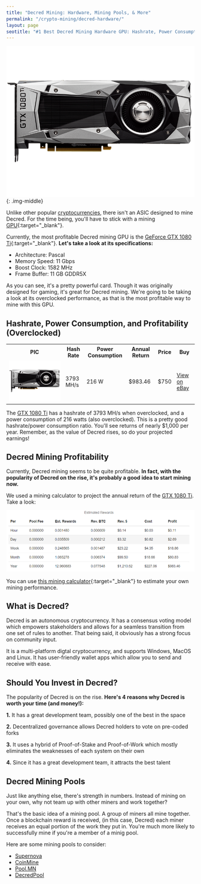 ```yaml
---
title: "Decred Mining: Hardware, Mining Pools, & More"
permalink: "/crypto-mining/decred-hardware/"
layout: page
seotitle: "#1 Best Decred Mining Hardware GPU: Hashrate, Power Consumption, & More (2017)" 
---
```

![GTX 1080 Ti](/img/cryptocurrency/gpu/gtx-1080ti.png){: .img-middle}
 
Unlike other popular [cryptocurrencies](/crypto-mining/), there isn't an ASIC designed to mine Decred. For the time being, you'll have to stick with a mining [GPU](https://en.bitcoin.it/wiki/Mining){:target="_blank"}. 

Currently, the most profitable Decred mining GPU is the [GeForce GTX 1080 Ti](http://rover.ebay.com/rover/1/711-53200-19255-0/1?icep_ff3=9&pub=5575177097&toolid=10001&campid=5338234948&customid=&icep_uq=gtx+1080+ti&icep_sellerId=&icep_ex_kw=&icep_sortBy=12&icep_catId=&icep_minPrice=&icep_maxPrice=&ipn=psmain&icep_vectorid=229466&kwid=902099&mtid=824&kw=lg){:target="_blank"}. **Let's take a look at its specifications:**

* Architecture: Pascal
* Memory Speed: 11 Gbps
* Boost Clock: 1582 MHz
* Frame Buffer: 11 GB GDDR5X

As you can see, it's a pretty powerful card. Though it was originally designed for gaming, it's great for Decred mining. We're going to be taking a look at its overclocked performance, as that is the most profitable way to mine with this GPU.

## Hashrate, Power Consumption, and Profitability (Overclocked)

<table class="basic-table" align="center">
	<tr>
		<th>PIC</th>
		<th>Hash Rate</th>
		<th>Power Consumption</th>
		<th>Annual Return</th>
		<th>Price</th>
		<th>Buy</th>
	</tr>
	<tr>
		<td><a target="_blank" href="http://rover.ebay.com/rover/1/711-53200-19255-0/1?icep_ff3=9&pub=5575177097&toolid=10001&campid=5338234948&customid=&icephttp://rover.ebay.com/rover/1/711-53200-19255-0/1?icep_ff3=9&pub=5575177097&toolid=10001&campid=5338234948&customid=&icep_uq=gtx+1080+ti&icep_sellerId=&icep_ex_kw=&icep_sortBy=12&icep_catId=&icep_minPrice=&icep_maxPrice=&ipn=psmain&icep_vectorid=229466&kwid=902099&mtid=824&kw=lg_uq=gtx+1080+ti&icep_sellerId=&icep_ex_kw=&icep_sortBy=12&icep_catId=&icep_minPrice=&icep_maxPrice=&ipn=psmain&icep_vectorid=229466&kwid=902099&mtid=824&kw=lg"><img class="table-image" src="/img/cryptocurrency/gpu/gtx-1080ti.png" /></a></td>
		<td>3793 MH/s</td>
		<td>216 W</td>
		<td>$983.46</td>
		<td>$750</td>
		<td><a class="big-button" href="http://rover.ebay.com/rover/1/711-53200-19255-0/1?icep_ff3=9&pub=5575177097&toolid=10001&campid=5338234948&customid=&icep_uq=gtx+1080+ti&icep_sellerId=&icep_ex_kw=&icep_sortBy=12&icep_catId=&icep_minPrice=&icep_maxPrice=&ipn=psmain&icep_vectorid=229466&kwid=902099&mtid=824&kw=lg">View on eBay</a></td>
	</tr>
</table>

The [GTX 1080 Ti](http://rover.ebay.com/rover/1/711-53200-19255-0/1?icep_ff3=9&pub=5575177097&toolid=10001&campid=5338234948&customid=&icep_uq=gtx+1080+ti&icep_sellerId=&icep_ex_kw=&icep_sortBy=12&icep_catId=&icep_minPrice=&icep_maxPrice=&ipn=psmain&icep_vectorid=229466&kwid=902099&mtid=824&kw=lg) has a hashrate of 3793 MH/s when overclocked, and a power consumption of 216 watts (also overclocked). This is a pretty good hashrate/power consumption ratio. You'll see returns of nearly $1,000 per year. Remember, as the value of Decred rises, so do your projected earnings! 

## Decred Mining Profitability 

Currently, Decred mining seems to be quite profitable. **In fact, with the popularity of Decred on the rise, it's probably a good idea to start mining now.**

We used a mining calculator to project the annual return of the [GTX 1080 Ti](http://rover.ebay.com/rover/1/711-53200-19255-0/1?icep_ff3=9&pub=5575177097&toolid=10001&campid=5338234948&customid=&icep_uq=gtx+1080+ti&icep_sellerId=&icep_ex_kw=&icep_sortBy=12&icep_catId=&icep_minPrice=&icep_maxPrice=&ipn=psmain&icep_vectorid=229466&kwid=902099&mtid=824&kw=lg). Take a look: 

<a href="https://whattomine.com/coins/152-dcr-blake-14r?utf8=%E2%9C%93&hr=3793&p=216&fee=0.0&cost=0.12&hcost=0.0&commit=Calculate"><img src="/img/cryptocurrency/decred-profit.png" /></a>

You can use [this mining calculator](https://whattomine.com/coins/152-dcr-blake-14r?utf8=%E2%9C%93&hr=3793&p=216&fee=0.0&cost=0.12&hcost=0.0&commit=Calculate){:target="_blank"} to estimate your own mining performance. 

## What is Decred? 

Decred is an autonomous cryptocurrency. It has a consensus voting model which empowers stakeholders and allows for a seamless transition from one set of rules to another. That being said, it obviously has a strong focus on community input. 

It is a multi-platform digtal cryptocurrency, and supports Windows, MacOS and Linux. It has user-friendly wallet apps which allow you to send and receive with ease.

## Should You Invest in Decred? 

The popularity of Decred is on the rise. **Here's 4 reasons why Decred is worth your time (and money!):**

**1.** It has a great development team, possibly one of the best in the space

**2.** Decentralized governance allows Decred holders to vote on pre-coded forks

**3.** It uses a hybrid of Proof-of-Stake and Proof-of-Work which mostly eliminates the weaknesses of each system on their own

**4.** Since it has a great development team, it attracts the best talent


## Decred Mining Pools 

Just like anything else, there's strength in numbers. Instead of mining on your own, why not team up with other miners and work together?

That's the basic idea of a mining pool. A group of miners all mine together. Once a blockchain reward is received, (in this case, Decred) each miner receives an equal portion of the work they put in. You're much more likely to successfully mine if you're a member of a minig pool. 

Here are some mining pools to consider: 

* [Supernova](https://dcr.suprnova.cc/)
* [CoinMine](https://www2.coinmine.pl/dcr/)
* [Pool.MN](https://pool.mn/dcr/)
* [DecredPool](http://www.decredpool.org/)
